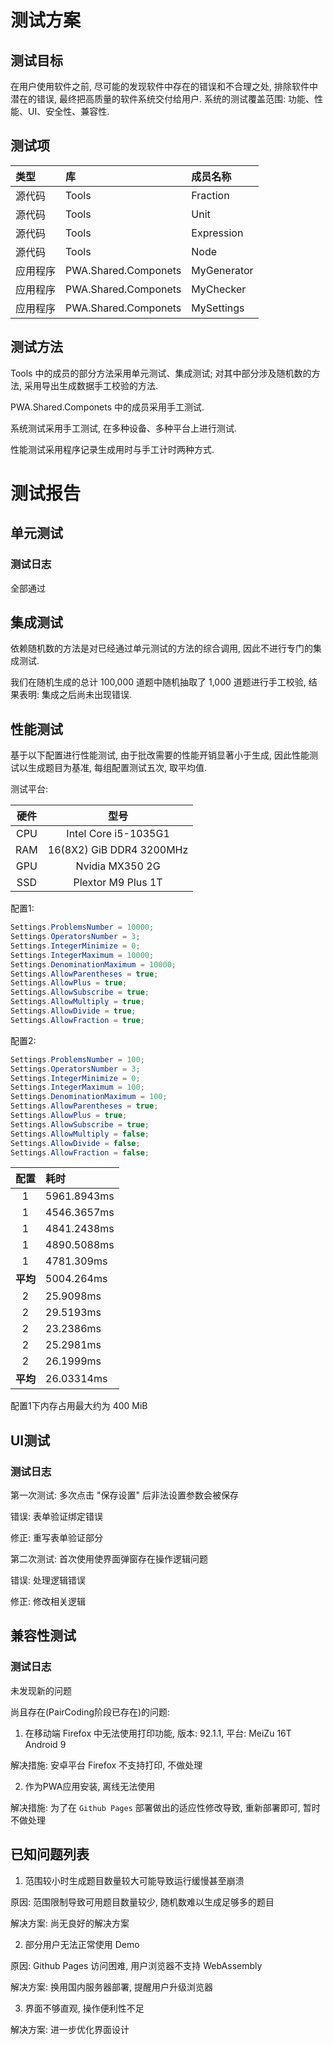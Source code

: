 # 测试方案

## 测试目标

在用户使用软件之前, 尽可能的发现软件中存在的错误和不合理之处, 排除软件中潜在的错误, 最终把高质量的软件系统交付给用户. 系统的测试覆盖范围: 功能、性能、UI、安全性、兼容性.

## 测试项

| 类型 | 库 | 成员名称 |
| :-- | :-- | :-- |
| 源代码 | Tools | Fraction |
| 源代码 | Tools | Unit |
| 源代码 | Tools | Expression |
| 源代码 | Tools | Node |
| 应用程序 | PWA.Shared.Componets | MyGenerator |
| 应用程序 | PWA.Shared.Componets | MyChecker |
| 应用程序 | PWA.Shared.Componets | MySettings |

## 测试方法

Tools 中的成员的部分方法采用单元测试、集成测试; 对其中部分涉及随机数的方法, 采用导出生成数据手工校验的方法.

PWA.Shared.Componets 中的成员采用手工测试.

系统测试采用手工测试, 在多种设备、多种平台上进行测试.

性能测试采用程序记录生成用时与手工计时两种方式.

# 测试报告

## 单元测试

### 测试日志

全部通过

## 集成测试

依赖随机数的方法是对已经通过单元测试的方法的综合调用, 因此不进行专门的集成测试.

我们在随机生成的总计 100,000 道题中随机抽取了 1,000 道题进行手工校验, 结果表明: 集成之后尚未出现错误.

## 性能测试

基于以下配置进行性能测试, 由于批改需要的性能开销显著小于生成, 因此性能测试以生成题目为基准, 每组配置测试五次, 取平均值.

测试平台: 

| 硬件 | 型号 |
| :--: | :--: |
| CPU | Intel Core i5-1035G1 |
| RAM | 16(8X2) GiB DDR4 3200MHz |
| GPU | Nvidia MX350 2G |
| SSD | Plextor M9 Plus 1T |

配置1:
```c#
Settings.ProblemsNumber = 10000;
Settings.OperatorsNumber = 3;
Settings.IntegerMinimize = 0;
Settings.IntegerMaximum = 10000;
Settings.DenominationMaximum = 10000;
Settings.AllowParentheses = true;
Settings.AllowPlus = true;
Settings.AllowSubscribe = true;
Settings.AllowMultiply = true;
Settings.AllowDivide = true;
Settings.AllowFraction = true;
```

配置2:
```c#
Settings.ProblemsNumber = 100;
Settings.OperatorsNumber = 3;
Settings.IntegerMinimize = 0;
Settings.IntegerMaximum = 100;
Settings.DenominationMaximum = 100;
Settings.AllowParentheses = true;
Settings.AllowPlus = true;
Settings.AllowSubscribe = true;
Settings.AllowMultiply = false;
Settings.AllowDivide = false;
Settings.AllowFraction = false;
```

| 配置 | 耗时 |
| :--: | :-- |
| 1 | 5961.8943ms |
| 1 | 4546.3657ms |
| 1 | 4841.2438ms |
| 1 | 4890.5088ms |
| 1 | 4781.309ms |
| **平均** | 5004.264ms | 
| 2 | 25.9098ms |
| 2 | 29.5193ms |
| 2 | 23.2386ms |
| 2 | 25.2981ms |
| 2 | 26.1999ms | 
| **平均** | 26.03314ms |

配置1下内存占用最大约为 400 MiB

## UI测试

### 测试日志

第一次测试: 多次点击 "保存设置" 后非法设置参数会被保存

错误: 表单验证绑定错误

修正: 重写表单验证部分

第二次测试: 首次使用使界面弹窗存在操作逻辑问题

错误: 处理逻辑错误

修正: 修改相关逻辑

## 兼容性测试

### 测试日志

未发现新的问题

尚且存在(PairCoding阶段已存在)的问题:

1. 在移动端 Firefox 中无法使用打印功能, 版本: 92.1.1, 平台: MeiZu 16T Android 9

解决措施: 安卓平台 Firefox 不支持打印, 不做处理

2. 作为PWA应用安装, 离线无法使用

解决措施: 为了在 `Github Pages` 部署做出的适应性修改导致, 重新部署即可, 暂时不做处理

## 已知问题列表

1. 范围较小时生成题目数量较大可能导致运行缓慢甚至崩溃

原因: 范围限制导致可用题目数量较少, 随机数难以生成足够多的题目

解决方案: 尚无良好的解决方案

2. 部分用户无法正常使用 Demo

原因: Github Pages 访问困难, 用户浏览器不支持 WebAssembly

解决方案: 换用国内服务器部署, 提醒用户升级浏览器

3. 界面不够直观, 操作便利性不足

解决方案: 进一步优化界面设计